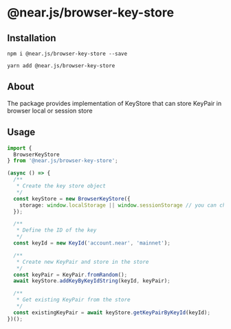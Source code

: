 # @near.js/browser-key-store

## Installation

```shell
npm i @near.js/browser-key-store --save
```

```shell
yarn add @near.js/browser-key-store
```

## About

The package provides implementation of KeyStore that can store KeyPair in browser local or session store

## Usage

```typescript
import {
  BrowserKeyStore
} from '@near.js/browser-key-store';

(async () => {
  /**
   * Create the key store object
   */
  const keyStore = new BrowserKeyStore({
    storage: window.localStorage || window.sessionStorage // you can choose any storage you want
  });

  /**
   * Define the ID of the key
   */
  const keyId = new KeyId('account.near', 'mainnet');

  /**
   * Create new KeyPair and store in the store
   */
  const keyPair = KeyPair.fromRandom();
  await keyStore.addKeyByKeyIdString(keyId, keyPair);

  /**
   * Get existing KeyPair from the store
   */
  const existingKeyPair = await keyStore.getKeyPairByKeyId(keyId);
})();
```
